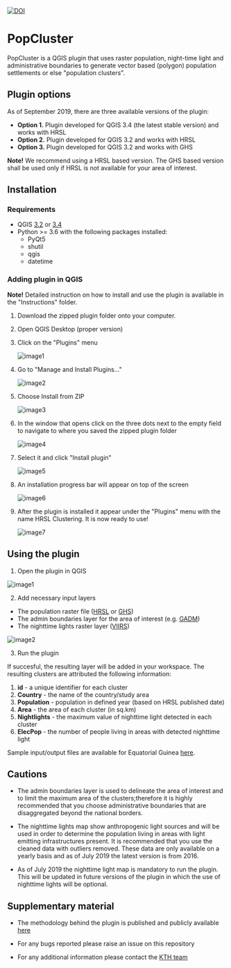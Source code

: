 [![DOI](https://zenodo.org/badge/DOI/10.5281/zenodo.3342963.svg)](https://doi.org/10.5281/zenodo.3342963)

# PopCluster

PopCluster is a QGIS plugin that uses raster population, night-time light and administrative boundaries to generate vector based (polygon) population settlements or else "population clusters". 

## Plugin options
As of September 2019, there are three available versions of the plugin:

 * **Option 1.** Plugin developed for QGIS 3.4 (the latest stable version) and works with HRSL
 * **Option 2.** Plugin developed for QGIS 3.2 and works with HRSL 
 * **Option 3.** Plugin developed for QGIS 3.2 and works with GHS

**Note!** We recommend using a HRSL based version. The GHS based version shall be used only if HRSL is not available for your area of interest.

## Installation 

### Requirements

- QGIS [3.2](http://download.osgeo.org/qgis/) or [3.4](https://qgis.org/en/site/forusers/download.html)
- Python >= 3.6 with the following packages installed:
	- PyQt5
	- shutil
	- qgis
	- datetime

### Adding plugin in QGIS

**Note!** Detailed instruction on how to install and use the plugin is available in the "Instructions" folder.

1.	Download the zipped plugin folder onto your computer.
2.	Open QGIS Desktop (proper version)
3.	Click on the "Plugins" menu

	![image1](assets/installation/img/image1.jpg)

4.	Go to "Manage and Install Plugins..."

	![image2](assets/installation/img/image2.jpg)

5.	Choose Install from ZIP
 	
	![image3](assets/installation/img/image3.jpg)

6.	In the window that opens click on the three dots next to the empty field to navigate to where you saved the zipped plugin folder
	
	![image4](assets/installation/img/image4.jpg)

7.	Select it and click "Install plugin"
 	
	![image5](assets/installation/img/image5.jpg)

8.	An installation progress bar will appear on top of the screen
	
	![image6](assets/installation/img/image6.jpg)

9.	After the plugin is installed it appear under the "Plugins" menu with the name HRSL Clustering. It is now ready to use!
	
	![image7](assets/installation/img/image7.jpg)
	
## Using the plugin

1.	Open the plugin in QGIS

![image1](assets/running/img/image1.JPG)

2.	Add necessary input layers

* The population raster file ([HRSL](https://data.humdata.org/organization/facebook?sort=metadata_modifieddesc&page=1&q=&ext_page_size=25#dataset-filter-start) or [GHS](https://ghsl.jrc.ec.europa.eu/))
* The admin boundaries layer for the area of interest (e.g. [GADM](https://gadm.org/))
* The nighttime lights raster layer ([VIIRS](https://eogdata.mines.edu/download_dnb_composites.html))

![image2](assets/running/img/image2.JPG)

3.	Run the plugin


If succesful, the resulting layer will be added in your workspace. The resulting clusters are attributed the following information:

1. **id** - a unique identifier for each cluster
2. **Country** - the name of the country/study area 
3. **Population** - population in defined year (based on HRSL published date)
4. **Area** - the area of each cluster (in sq.km)
5. **Nightlights** - the maximum value of nighttime light detected in each cluster
6. **ElecPop** - the number of people living in areas with detected nighttime light

Sample input/output files are available for Equatorial Guinea [here](Equatorial%20Guinea%20example%20case).

## Cautions

* The admin boundaries layer is used to delineate the area of interest and to limit the maximum area of the clusters;therefore it is highly recommended that you choose administrative boundaries that are disaggregated beyond the national borders.

* The nighttime lights map show anthropogenic light sources and will be used in order to determine the population living in areas with light emitting infrastructures present. It is recommended that you use the cleaned data with outliers removed. These data are only available on a yearly basis and as of July 2019 the latest version is from 2016.

* As of July 2019 the nighttime light map is mandatory to run the plugin. This will be updated in future versions of the plugin in which the use of nighttime lights will be optional.


## Supplementary material

* The methodology behind the plugin is published and publicly available [here](https://www.mdpi.com/1996-1073/12/7/1395)

* For any bugs reported please raise an issue on this repository

* For any additional information please contact the [KTH team](http://www.onsset.org/contact--forum.html)
